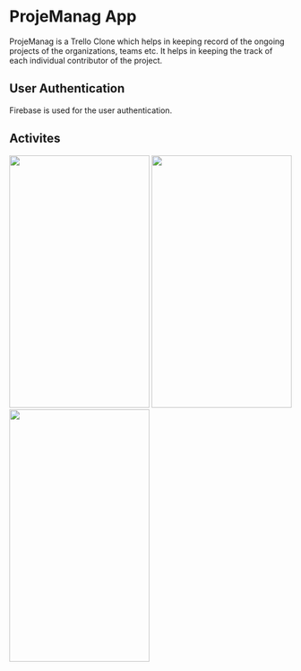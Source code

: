 # ProjeManag App
ProjeManag is a Trello Clone which helps in keeping record of the ongoing projects of the organizations, teams etc. It
helps in keeping the track of each individual contributor of the project.

## User Authentication 
Firebase is used for the user authentication.

## Activites

<img src="https://user-images.githubusercontent.com/64521665/185557508-2eaff6c2-659d-4303-a453-df3d931177d8.jpg" width="250" height="450" />

<img src="https://user-images.githubusercontent.com/64521665/185558358-d064af39-eacf-46ad-be61-0921434d289a.jpg" width="250" height="450" />

<img src="https://user-images.githubusercontent.com/64521665/185558435-faffa08c-9611-4d70-84a8-ab9e88e69810.jpg" width="250" height="450" />


